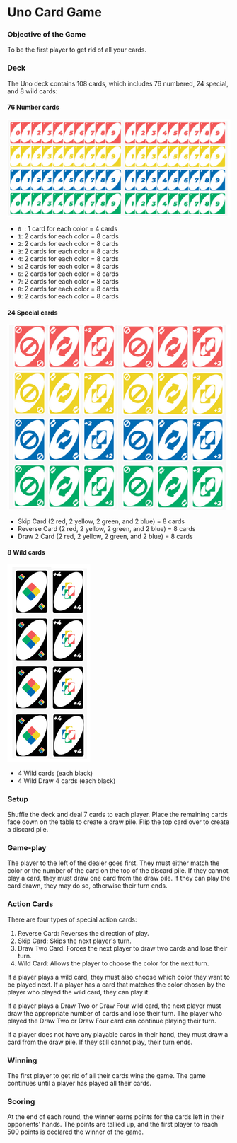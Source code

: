 # Uno Card Game

### Objective of the Game

To be the first player to get rid of all your cards.

### Deck

The Uno deck contains 108 cards, which includes 76 numbered, 24 special, and 8 wild cards:

#### 76 Number cards

![numbered-cards](cards-screenshots/numbered-cards.png)
- `0 `: 1 card for each color = 4 cards
- `1`: 2 cards for each color = 8 cards
- `2`: 2 cards for each color = 8 cards
- `3`: 2 cards for each color = 8 cards
- `4`: 2 cards for each color = 8 cards
- `5`: 2 cards for each color = 8 cards
- `6`: 2 cards for each color = 8 cards
- `7`: 2 cards for each color = 8 cards
- `8`: 2 cards for each color = 8 cards
- `9`: 2 cards for each color = 8 cards

#### 24 Special cards

![special-cards](cards-screenshots/special-cards.png)

- Skip Card (2 red, 2 yellow, 2 green, and 2 blue) = 8 cards
- Reverse Card (2 red, 2 yellow, 2 green, and 2 blue) = 8 cards
- Draw 2 Card (2 red, 2 yellow, 2 green, and 2 blue) = 8 cards

#### 8 Wild cards

![wild-cards](cards-screenshots/wild-cards.png)

- 4 Wild cards (each black)
- 4 Wild Draw 4 cards (each black)

### Setup

Shuffle the deck and deal 7 cards to each player. Place the remaining cards face down on the table to create a draw pile. Flip the top card over to create a discard pile.

### Game-play

The player to the left of the dealer goes first. They must either match the color or the number of the card on the top of the discard pile. If they cannot play a card, they must draw one card from the draw pile. If they can play the card drawn, they may do so, otherwise their turn ends.

### Action Cards

There are four types of special action cards:

1. Reverse Card: Reverses the direction of play.
2. Skip Card: Skips the next player's turn.
3. Draw Two Card: Forces the next player to draw two cards and lose their turn.
4. Wild Card: Allows the player to choose the color for the next turn.

If a player plays a wild card, they must also choose which color they want to be played next. If a player has a card that matches the color chosen by the player who played the wild card, they can play it.

If a player plays a Draw Two or Draw Four wild card, the next player must draw the appropriate number of cards and lose their turn. The player who played the Draw Two or Draw Four card can continue playing their turn.

If a player does not have any playable cards in their hand, they must draw a card from the draw pile. If they still cannot play, their turn ends.

### Winning

The first player to get rid of all their cards wins the game. The game continues until a player has played all their cards.

### Scoring

At the end of each round, the winner earns points for the cards left in their opponents' hands. The points are tallied up, and the first player to reach 500 points is declared the winner of the game.
